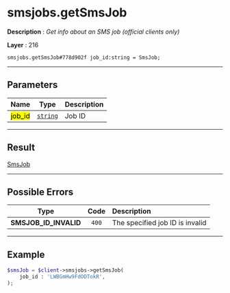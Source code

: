 # smsjobs.getSmsJob

**Description** : *Get info about an SMS job \(official clients only\)*

**Layer** : 216

```tl
smsjobs.getSmsJob#778d902f job_id:string = SmsJob;
```

---

## Parameters

| Name | Type | Description |
| :---: | :---: | :--- |
| <mark>job_id</mark> | [`string`](type/string) | Job ID |

---

## Result

[SmsJob](type/SmsJob)

---

## Possible Errors

| Type | Code | Description |
| :---: | :---: | :--- |
| **SMSJOB_ID_INVALID** | `400` | The specified job ID is invalid |

---

## Example

```php
$smsJob = $client->smsjobs->getSmsJob(
	job_id : 'LWBGmHw9FdODTokR',
);
```